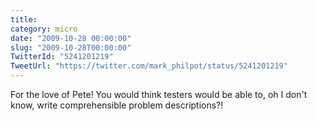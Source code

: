 ```yaml
---
title: 
category: micro
date: "2009-10-28 00:00:00"
slug: "2009-10-28T00:00:00"
TwitterId: "5241201219"
TweetUrl: "https://twitter.com/mark_philpot/status/5241201219"
---
```


For the love of Pete! You would think testers would be able to, oh I don't know,
write comprehensible problem descriptions?!
